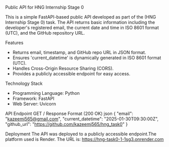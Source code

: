 Public API for HNG Internship Stage 0

This is a simple FastAPI-based public API developed as part of the (HNG Internship Stage 0) task. The API returns basic information including the developer's registered email, the current date and time in ISO 8601 format (UTC), and the GitHub repository URL.

Features
- Returns email, timestamp, and GitHub repo URL in JSON format.
- Ensures 'current_datetime' is dynamically generated in ISO 8601 format (UTC).
- Handles Cross-Origin Resource Sharing (CORS).
- Provides a publicly accessible endpoint for easy access.

Technology Stack
- Programming Language: Python
- Framework: FastAPI
- Web Server: Uvicorn

API Endpoint
GET /
Response Format (200 OK)
json
{
  "email": "kazeemj565@gmail.com",
  "current_datetime": "2025-01-30T09:30:00Z",
  "github_url": "https://github.com/kazeemj565/hng_task0"
}

Deployment
The API was deployed to a publicly accessible endpoint.The platform used  is Render.
The URL is: https://hng-task0-1-1sg3.onrender.com
